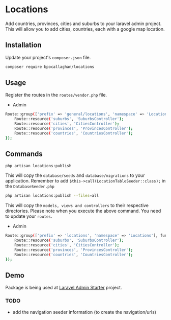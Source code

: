 # Locations
Add countries, provinces, cities and suburbs to your laravel admin project.
This will allow you to add cities, countries, each with a google map location.

## Installation
Update your project's `composer.json` file.

```bash
composer require bpocallaghan/locations
```

## Usage

Register the routes in the `routes/vendor.php` file.
- Admin
```bash
Route::group(['prefix' => 'general/locations', 'namespace' => 'Locations\Controllers\Admin'], function () {
    Route::resource('suburbs', 'SuburbsController');
    Route::resource('cities', 'CitiesController');
    Route::resource('provinces', 'ProvincesController');
    Route::resource('countries', 'CountriesController');
});
```

## Commands
```bash
php artisan locations:publish
```
This will copy the `database/seeds` and `database/migrations` to your application.
Remember to add `$this->call(LocationTableSeeder::class);` in the `DatabaseSeeder.php`

```bash
php artisan locations:publish --files=all
```
This will copy the `models, views and controllers` to their respective directories.
Please note when you execute the above command. You need to update your `routes`.
- Admin
```bash
Route::group(['prefix' => 'locations', 'namespace' => 'Locations'], function () {
    Route::resource('suburbs', 'SuburbsController');
    Route::resource('cities', 'CitiesController');
    Route::resource('provinces', 'ProvincesController');
    Route::resource('countries', 'CountriesController');
});
```

## Demo
Package is being used at [Laravel Admin Starter](https://github.com/bpocallaghan/laravel-admin-starter) project.

### TODO
- add the navigation seeder information (to create the navigation/urls)